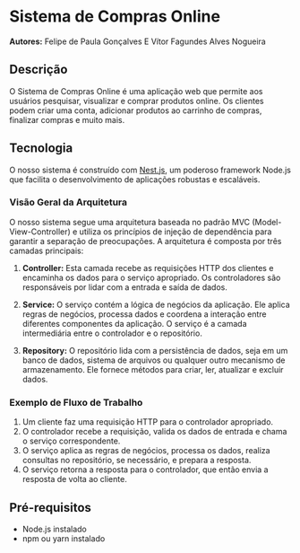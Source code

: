 # Sistema de Compras Online

**Autores:** Felipe de Paula Gonçalves E Vítor Fagundes Alves Nogueira

## Descrição

O Sistema de Compras Online é uma aplicação web que permite aos usuários pesquisar, visualizar e comprar produtos online. Os clientes podem criar uma conta, adicionar produtos ao carrinho de compras, finalizar compras e muito mais.

## Tecnologia

O nosso sistema é construído com [Nest.js](https://nestjs.com/), um poderoso framework Node.js que facilita o desenvolvimento de aplicações robustas e escaláveis.

### Visão Geral da Arquitetura

O nosso sistema segue uma arquitetura baseada no padrão MVC (Model-View-Controller) e utiliza os princípios de injeção de dependência para garantir a separação de preocupações. A arquitetura é composta por três camadas principais:

1. **Controller:** Esta camada recebe as requisições HTTP dos clientes e encaminha os dados para o serviço apropriado. Os controladores são responsáveis por lidar com a entrada e saída de dados.

2. **Service:** O serviço contém a lógica de negócios da aplicação. Ele aplica regras de negócios, processa dados e coordena a interação entre diferentes componentes da aplicação. O serviço é a camada intermediária entre o controlador e o repositório.

3. **Repository:** O repositório lida com a persistência de dados, seja em um banco de dados, sistema de arquivos ou qualquer outro mecanismo de armazenamento. Ele fornece métodos para criar, ler, atualizar e excluir dados.

### Exemplo de Fluxo de Trabalho

1. Um cliente faz uma requisição HTTP para o controlador apropriado.
2. O controlador recebe a requisição, valida os dados de entrada e chama o serviço correspondente.
3. O serviço aplica as regras de negócios, processa os dados, realiza consultas no repositório, se necessário, e prepara a resposta.
4. O serviço retorna a resposta para o controlador, que então envia a resposta de volta ao cliente.

## Pré-requisitos

- Node.js instalado
- npm ou yarn instalado